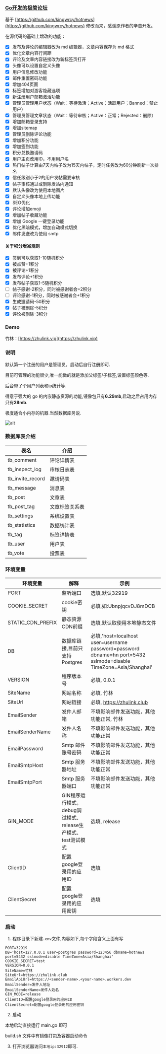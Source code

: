 ### [Go开发的极简论坛](https://github.com/TwoThreeWang/go_simple_forum)

基于 [https://github.com/kingwrcy/hotnews](https://github.com/kingwrcy/hotnews) 修改而来，感谢原作者的辛苦开发。

在源代码的基础上增改的功能：

- [x] 发布及评论的编辑器改为 md 编辑器，文章内容保存为 md 格式
- [x] 优化文章内容行间距
- [x] 评论及文章内容链接改为新标签页打开
- [x] 头像可以设置自定义头像
- [x] 用户信息修改功能
- [x] 邮件重置密码功能
- [x] 增加404页面
- [x] 标签增加对游客隐藏选项
- [x] 新注册用户邮箱激活功能
- [x] 管理员管理用户状态（Wait：等待激活；Active：活跃用户；Banned：禁止用户）
- [x] 管理员管理文章状态（Wait：等待审核；Active：正常；Rejected：删除）
- [x] 增加邮箱登录支持
- [x] 增加sitemap
- [x] 管理员删除评论功能
- [x] 增加积分功能
- [x] 增加签到功能
- [x] 积分兑换邀请码
- [x] 用户主页改用ID，不用用户名
- [x] 热门帖子计算由7天内帖子改为15天内帖子，定时任务改为60分钟刷新一次排名
- [x] 信任级别小于2的用户发帖需要审核
- [x] 帖子审核通过或删除发站内通知
- [x] 默认头像改为使用本地图片
- [x] 自定义头像本地上传功能
- [x] SEO优化
- [x] 评论增加emoji
- [x] 增加帖子收藏功能
- [x] 增加 Google 一键登录功能
- [x] 优化黑暗模式，增加自动模式切换
- [x] 邮件发送改为使用 smtp

#### 关于积分增减规则

- [x] 签到可以获取1-10随机积分
- [x] 被点赞+1积分
- [x] 被评论+1积分
- [x] 发布评论+1积分
- [x] 发布帖子获取1-5随机积分
- [ ] 帖子感谢-2积分，同时被感谢者会+2积分
- [ ] 评论感谢-1积分，同时被感谢者会+1积分
- [x] 生成邀请码-50积分
- [x] 帖子被删除-5积分
- [x] 评论被删除-3积分

### Demo

竹林：[https://zhulink.vip](https://zhulink.vip)

### 说明

默认第一个注册的用户是管理员，启动后自行注册即可.

目前可管理的功能很少,唯一能做的就是添加父标签/子标签,设置标签颜色等.

后台带了个用户列表和ip统计等.

得意于强大的 go 的内嵌静态资源的功能,镜像包只有**6.29mb**,启动之后占用内存只有**28mb**.

极度适合小内存的机器.当然数据库另说.

![alt](https://openai-75050.gzc.vod.tencent-cloud.com/openaiassets_5ba4ebcbd2030fee5ac43c38e41a0f41_2579861720144999302.png 'title')

### 数据库表介绍

| 表名               | 介绍      |
|------------------|---------|
| tb_comment       | 评论详情表   |
| tb_inspect_log   | 审核日志表   |
| tb_invite_record | 邀请码表    |
| tb_message       | 消息表     |
| tb_post          | 文章表     |
| tb_post_tag      | 文章标签关系表 |
| tb_settings      | 系统设置表   |
| tb_statistics    | 数据统计表   |
| tb_tag           | 标签详情表   |
| tb_user          | 用户表     |
| tb_vote          | 投票表     |

### 环境变量

| 环境变量              | 解释                                                                               | 示例                                                                                                             |
|-------------------|----------------------------------------------------------------------------------|----------------------------------------------------------------------------------------------------------------|
| PORT              | 监听端口                                                                             | 选填,默认32919                                                                                                     |
| COOKIE_SECRET     | cookie密钥                                                                         | 必填,如:UbnpjqcvDJ8mDCB                                                                                           |
| STATIC_CDN_PREFIX | 静态资源CDN前缀                                                                        | 选填,默认取使用本地静态文件                                                                                                 |
| DB                | 数据库链接,目前只支持Postgres                                                              | 必填,'host=localhost user=username password=password dbname=hn port=5432 sslmode=disable TimeZone=Asia/Shanghai' |
| VERSION           | 程序版本号                                                                            | 必填, 0.0.1                                                                                                      |
| SiteName          | 网站名称                                                                             | 必填, 竹林                                                                                                         |
| SiteUrl           | 网站链接                                                                             | 必填, https://zhulink.club                                                                                       |
| EmailSender       | 发件人邮箱                                                                            | 不填影响邮件发送功能，其他功能正常, 竹林                                                                                          |
| EmailSenderName   | 发件人名称                                                                            | 不填影响邮件发送功能，其他功能正常                                                                                              |
| EmailPassword     | Smtp 邮件账号密码                                                                      | 不填影响邮件发送功能，其他功能正常                                                                                              |
| EmailSmtpHost     | Smtp 服务器地址                                                                       | 不填影响邮件发送功能，其他功能正常                                                                                              |
| EmailSmtpPort     | Smtp 服务器端口                                                                       | 不填影响邮件发送功能，其他功能正常                                                                                              |
| GIN_MODE          | GIN程序运行模式，debug调试模式、release生产模式、test测试模式                                         | 选填, release                                                                                                    |
| ClientID          | 配置google登录用的应用ID                                                                 | 选填                                                                                                             |
| ClientSecret      | 配置google登录用的应用密钥                                                                 | 选填                                                                                                             |

### 启动

1. 程序目录下新建`.env`文件,内容如下,每个字段含义上面有写

```dotenv
PORT=32919
DB='host=127.0.0.1 user=postgres password=123456 dbname=hotnews port=5432 sslmode=disable TimeZone=Asia/Shanghai'
COOKIE_SECRET=test
VERSION=0.0.1
SiteName=竹林
SiteUrl=https://zhulink.club
EmailApiUrl=https://<sender-name>.<your-name>.workers.dev
EmailSender=发件人地址
EmailSenderName=发件人姓名
GIN_MODE=release
ClientID=配置google登录用的应用ID
ClientSecret=配置google登录用的应用密钥
```

2. 启动

本地启动直接运行 main.go 即可

build.sh 文件中有镜像打包及容器启动命令

3. 打开浏览器访问`本地ip:32912`即可.